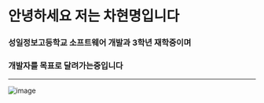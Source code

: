 # 안녕하세요 저는 차현명입니다
### 성일정보고등학교 소프트웨어 개발과 3학년 재학중이며
### 개발자를 목표로 달려가는중입니다

---

![image](https://user-images.githubusercontent.com/107174136/172787768-33d9f6c6-ae2d-43fe-a00a-e4ee268bb7a2.png)
